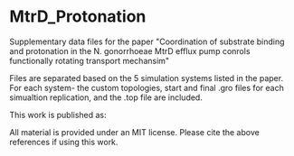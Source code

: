 # MtrD_Protonation

Supplementary data files for the paper "Coordination of substrate binding and protonation in the N. gonorrhoeae MtrD efflux pump conrols functionally rotating transport mechansim"

Files are separated based on the 5 simulation systems listed in the paper. For each system- the custom topologies, start and final .gro files for each simualtion replication, and the .top file are included. 

This work is published as:

All material is provided under an MIT license. Please cite the above references if using this work. 
